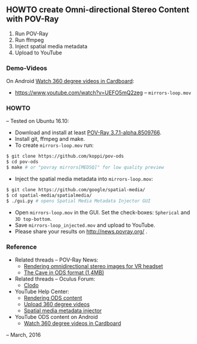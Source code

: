 ## HOWTO create Omni-directional Stereo Content with POV-Ray

1. Run POV-Ray
2. Run ffmpeg
3. Inject spatial media metadata
4. Upload to YouTube

### Demo-Videos

On Android [Watch 360 degree videos in Cardboard](https://support.google.com/youtube/answer/6239930?hl=en):

* https://www.youtube.com/watch?v=UEFO5mQ2zeg – ```mirrors-loop.mov```

### HOWTO

– Tested on Ubuntu 16.10:

* Download and install at least [POV-Ray 3.7.1-alpha.8509766](https://github.com/POV-Ray/povray/releases/tag/v3.7.1-alpha.8509766%2Bav119).
* Install git, ffmpeg and make.
* To create ```mirrors-loop.mov``` run:
```bash
$ git clone https://github.com/koppi/pov-ods
$ cd pov-ods
$ make # or "povray mirrors[MEDSQ]" for low quality preview
```
* Inject the spatial media metadata into ```mirrors-loop.mov```:
```bash
$ git clone https://github.com/google/spatial-media/
$ cd spatial-media/spatialmedia/
$ ./gui.py # opens Spatial Media Metadata Injector GUI
```
* Open ```mirrors-loop.mov``` in the GUI. Set the check-boxes: ```Spherical``` and ```3D top-bottom```.
* Save ```mirrors-loop_injected.mov``` and upload to YouTube.
* Please share your results on http://news.povray.org/ .

### Reference

* Related threads – POV-Ray News:
  * [Rendering omnidirectional stereo images for VR headset](http://news.povray.org/povray.text.scene-files/thread/%3C56e3e4b8%241%40news.povray.org%3E/)
  * [The Cave in ODS format (1,4MB)](http://news.povray.org/povray.binaries.images/thread/%3C56e6a09f%40news.povray.org%3E/)
* Related threads – Oculus Forum:
  * [Clodo](https://forums.oculus.com/viewtopic.php?p=340018#p340018)
* YouTube Help Center:
  * [Rendering ODS content](https://developers.google.com/cardboard/jump/rendering-ods-content.pdf)
  * [Upload 360 degree videos](https://support.google.com/youtube/answer/6178631?hl=en)
  * [Spatial media metadata injector](https://github.com/google/spatial-media/blob/master/spatialmedia/README.md)
* YouTube ODS content on Android
  * [Watch 360 degree videos in Cardboard](https://support.google.com/youtube/answer/6239930?hl=en)

– March, 2016
